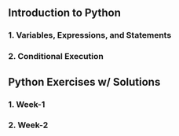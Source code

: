 ## Introduction to Python
### 1. Variables, Expressions, and Statements
### 2. Conditional Execution
###
###
###
###
###

## Python Exercises w/ Solutions
### 1. Week-1
### 2. Week-2
###
###
###
###
###

